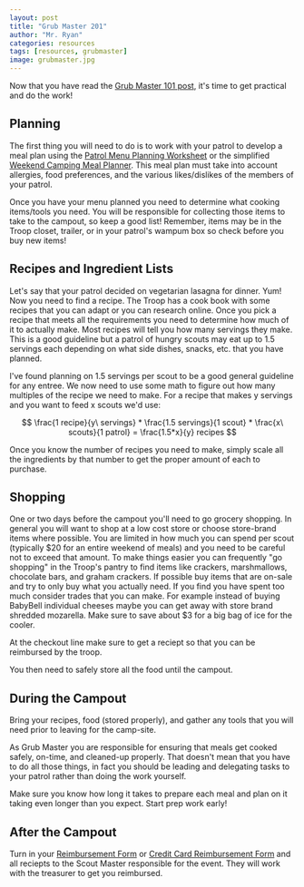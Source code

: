```yaml
---
layout: post
title: "Grub Master 201"
author: "Mr. Ryan"
categories: resources
tags: [resources, grubmaster]
image: grubmaster.jpg
---
```


Now that you have read the [Grub Master 101 post](grubmaster-101), it's time to get practical and do the work!

## Planning
The first thing you will need to do is to work with your patrol to develop a meal plan using the [Patrol Menu Planning Worksheet](https://drive.google.com/drive/u/0/folders/1P9OD1ieglN0RQC68QOsdGMqmhRVbGGMc) or the simplified [Weekend Camping Meal Planner](https://drive.google.com/file/d/1Fx8o-gGsAb73pKwGGF_JOt3kFPeYHsrk/view?usp=drive_link). This meal plan must take into account allergies, food preferences, and the various likes/dislikes of the members of your patrol.

Once you have your menu planned you need to determine what cooking items/tools you need. You will be responsible for collecting those items to take to the campout, so keep a good list! Remember, items may be in the Troop closet, trailer, or in your patrol's wampum box so check before you buy new items!

## Recipes and Ingredient Lists
Let's say that your patrol decided on vegetarian lasagna for dinner. Yum! Now you need to find a recipe. The Troop has a cook book with some recipes that you can adapt or you can research online. Once you pick a recipe that meets all the requirements you need to determine how much of it to actually make. Most recipes will tell you how many servings they make. This is a good guideline but a patrol of hungry scouts may eat up to 1.5 servings each depending on what side dishes, snacks, etc. that you have planned. 

I've found planning on 1.5 servings per scout to be a good general guideline for any entree. We now need to use some math to figure out how many multiples of the recipe we need to make. For a recipe that makes y servings and you want to feed x scouts we'd use:

$$
\frac{1 recipe}{y\ servings} * \frac{1.5 servings}{1 scout} * \frac{x\ scouts}{1 patrol} = \frac{1.5*x}{y} recipes
$$

Once you know the number of recipes you need to make, simply scale all the ingredients by that number to get the proper amount of each to purchase.

## Shopping
One or two days before the campout you'll need to go grocery shopping. In general you will want to shop at a low cost store or choose store-brand items where possible. You are limited in how much you can spend per scout (typically $20 for an entire weekend of meals) and you need to be careful not to exceed that amount. To make things easier you can frequently "go shopping" in the Troop's pantry to find items like crackers, marshmallows, chocolate bars, and graham crackers. If possible buy items that are on-sale and try to only buy what you actually need. If you find you have spent too much consider trades that you can make. For example instead of buying BabyBell individual cheeses maybe you can get away with store brand shredded mozarella. Make sure to save about $3 for a big bag of ice for the cooler.

At the checkout line make sure to get a reciept so that you can be reimbursed by the troop. 

You then need to safely store all the food until the campout. 

## During the Campout
Bring your recipes, food (stored properly), and gather any tools that you will need prior to leaving for the camp-site.

As Grub Master you are responsible for ensuring that meals get cooked safely, on-time, and cleaned-up properly. That doesn't mean that you have to do all those things, in fact you should be leading and delegating tasks to your patrol rather than doing the work yourself.

Make sure you know how long it takes to prepare each meal and plan on it taking even longer than you expect. Start prep work early! 

## After the Campout
Turn in your [Reimbursement Form](https://docs.google.com/forms/d/1nt7lZiDbP7mki_iZp5DmbkTth0ProNKwoiqJVGx9bDA/edit) or [Credit Card Reimbursement Form](https://docs.google.com/forms/d/1uIY9euUIiwureAnMlDm8JdNBEbNP7Vyr1q1Z4cwjasY/edit) and all reciepts to the Scout Master responsible for the event.  They will work with the treasurer to get you reimbursed. 